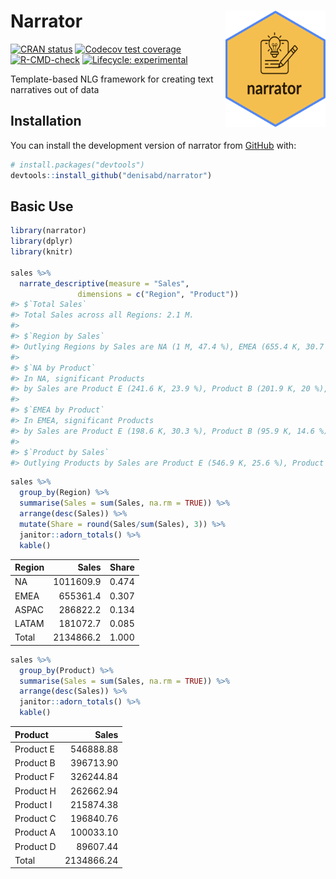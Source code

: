 
<!-- README.md is generated from README.Rmd. Please edit that file -->

# Narrator <img src="man/figures/hex.png" align="right" alt="" width="160" />

<!-- badges: start -->

[![CRAN
status](https://www.r-pkg.org/badges/version/narrator)](https://CRAN.R-project.org/package=narrator)
[![Codecov test
coverage](https://codecov.io/gh/denisabd/narrator/branch/main/graph/badge.svg)](https://app.codecov.io/gh/denisabd/narrator?branch=main)
[![R-CMD-check](https://github.com/denisabd/narrator/actions/workflows/R-CMD-check.yaml/badge.svg)](https://github.com/denisabd/narrator/actions/workflows/R-CMD-check.yaml)
[![Lifecycle:
experimental](https://img.shields.io/badge/lifecycle-experimental-orange.svg)](https://lifecycle.r-lib.org/articles/stages.html#experimental)
<!-- badges: end -->

Template-based NLG framework for creating text narratives out of data

## Installation

You can install the development version of narrator from
[GitHub](https://github.com/) with:

``` r
# install.packages("devtools")
devtools::install_github("denisabd/narrator")
```

## Basic Use

``` r
library(narrator)
library(dplyr)
library(knitr)

sales %>%
  narrate_descriptive(measure = "Sales",
               dimensions = c("Region", "Product"))
#> $`Total Sales`
#> Total Sales across all Regions: 2.1 M.
#> 
#> $`Region by Sales`
#> Outlying Regions by Sales are NA (1 M, 47.4 %), EMEA (655.4 K, 30.7 %).
#> 
#> $`NA by Product`
#> In NA, significant Products
#> by Sales are Product E (241.6 K, 23.9 %), Product B (201.9 K, 20 %), Product F (154.1 K, 15.2 %).
#> 
#> $`EMEA by Product`
#> In EMEA, significant Products
#> by Sales are Product E (198.6 K, 30.3 %), Product B (95.9 K, 14.6 %), Product F (92.9 K, 14.2 %).
#> 
#> $`Product by Sales`
#> Outlying Products by Sales are Product E (546.9 K, 25.6 %), Product B (396.7 K, 18.6 %), Product F (326.2 K, 15.3 %).
```

``` r
sales %>%
  group_by(Region) %>%
  summarise(Sales = sum(Sales, na.rm = TRUE)) %>%
  arrange(desc(Sales)) %>%
  mutate(Share = round(Sales/sum(Sales), 3)) %>%
  janitor::adorn_totals() %>%
  kable()
```

| Region |     Sales | Share |
|:-------|----------:|------:|
| NA     | 1011609.9 | 0.474 |
| EMEA   |  655361.4 | 0.307 |
| ASPAC  |  286822.2 | 0.134 |
| LATAM  |  181072.7 | 0.085 |
| Total  | 2134866.2 | 1.000 |

``` r
sales %>%
  group_by(Product) %>%
  summarise(Sales = sum(Sales, na.rm = TRUE)) %>%
  arrange(desc(Sales)) %>%
  janitor::adorn_totals() %>%
  kable()
```

| Product   |      Sales |
|:----------|-----------:|
| Product E |  546888.88 |
| Product B |  396713.90 |
| Product F |  326244.84 |
| Product H |  262662.94 |
| Product I |  215874.38 |
| Product C |  196840.76 |
| Product A |  100033.10 |
| Product D |   89607.44 |
| Total     | 2134866.24 |
